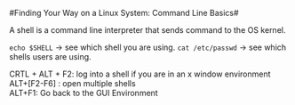 #Finding Your Way on a Linux System: Command Line Basics#

A shell is a command line interpreter that sends command to the OS kernel.

`echo $SHELL` -> see which shell you are using.
`cat /etc/passwd` -> see which shells users are using.

CRTL + ALT + F2: log into a shell if you are in an x window environment  
ALT+[F2-F6] : open multiple shells  
ALT+F1: Go back to the GUI Environment  
